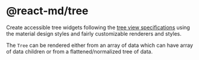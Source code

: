# @react-md/tree

Create accessible tree widgets following the
[tree view specifications](https://www.w3.org/TR/wai-aria-practices/#TreeView)
using the material design styles and fairly customizable renderers and styles.

The `Tree` can be rendered either from an array of data which can have array of
data children or from a flattened/normalized tree of data.
